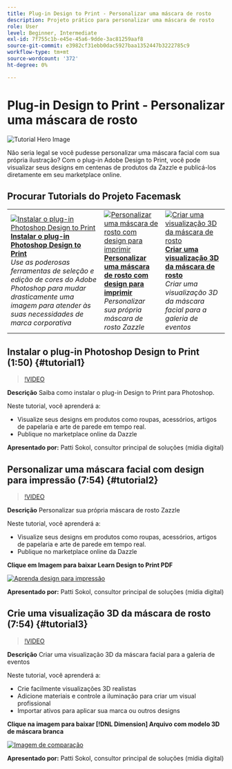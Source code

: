 ```yaml
---
title: Plug-in Design to Print - Personalizar uma máscara de rosto
description: Projeto prático para personalizar uma máscara de rosto
role: User
level: Beginner, Intermediate
exl-id: 7f755c1b-e45e-45a6-9dde-3ac81259aaf8
source-git-commit: e3982cf31ebb0dac5927baa1352447b3222785c9
workflow-type: tm+mt
source-wordcount: '372'
ht-degree: 0%

---
```


# Plug-in Design to Print - Personalizar uma máscara de rosto

![Tutorial Hero Image](../assets/faceMaskSplash.jpg)

Não seria legal se você pudesse personalizar uma máscara facial com sua própria ilustração? Com o plug-in Adobe Design to Print, você pode visualizar seus designs em centenas de produtos da Zazzle e publicá-los diretamente em seu marketplace online.

## Procurar Tutorials do Projeto Facemask

<table style="table-layout:fixed">
<tr>
 <td>
   <a href="handsonproject.md#tutorial1">
      <img alt="Instalar o plug-in Photoshop Design to Print" src="../assets/d2p_install_sokol_thumbnail.jpg" />
   </a>
    <div>
   <a href="handsonproject.md#tutorial1"><strong>Instalar o plug-in Photoshop Design to Print</strong></a>
    </div>
    <em>Use as poderosas ferramentas de seleção e edição de cores do Adobe Photoshop para mudar drasticamente uma imagem para atender às suas necessidades de marca corporativa</em>
    <br>
  </td>
  <td>
    <a href="handsonproject.md#tutorial2">
        <img alt="Personalizar uma máscara de rosto com design para imprimir" src="../assets/d2p_faceMask_sokol_thumbnail.jpg" />
    </a>
    <div>
    <a href="handsonproject.md#tutorial2"><strong>Personalizar uma máscara de rosto com design para imprimir</strong></a>
    </div>
    <em>Personalizar sua própria máscara de rosto Zazzle</em>
    <br>
  </td>
  <td>
    <a href="handsonproject.md#tutorial3">
      <img alt="Criar uma visualização 3D da máscara de rosto" src="../assets/DN_faceMaskShare_sokol_thumbnail.jpg" />
   </a>
    <div>
   <a href="handsonproject.md#tutorial3"><strong>Criar uma visualização 3D da máscara de rosto</strong></a>
    </div>
    <em>Criar uma visualização 3D da máscara facial para a galeria de eventos</em>
    <br>
  </td>
</tr>
</table>

## Instalar o plug-in Photoshop Design to Print (1:50) {#tutorial1}

>[!VIDEO](https://video.tv.adobe.com/v/327096?hidetitle=true)

**Descrição**
Saiba como instalar o plug-in Design to Print para Photoshop.

Neste tutorial, você aprenderá a:
* Visualize seus designs em produtos como roupas, acessórios, artigos de papelaria e arte de parede em tempo real.
* Publique no marketplace online da Dazzle

**Apresentado por:**
Patti Sokol, consultor principal de soluções (mídia digital)

## Personalizar uma máscara facial com design para impressão (7:54) {#tutorial2}

>[!VIDEO](https://video.tv.adobe.com/v/327097?hidetitle=true)

**Descrição**
Personalizar sua própria máscara de rosto Zazzle

Neste tutorial, você aprenderá a:
* Visualize seus designs em produtos como roupas, acessórios, artigos de papelaria e arte de parede em tempo real.
* Publique no marketplace online da Dazzle

**Clique em Imagem para baixar Learn Design to Print PDF**

[![Aprenda design para impressão](../assets/LearnDesigntoPrint_96.png)](../assets/LearnDesigntoPrint.pdf)

**Apresentado por:**
Patti Sokol, consultor principal de soluções (mídia digital)

## Crie uma visualização 3D da máscara de rosto (7:54) {#tutorial3}

>[!VIDEO](https://video.tv.adobe.com/v/327098?hidetitle=true)

**Descrição**
Criar uma visualização 3D da máscara facial para a galeria de eventos

Neste tutorial, você aprenderá a:
* Crie facilmente visualizações 3D realistas
* Adicione materiais e controle a iluminação para criar um visual profissional
* Importar ativos para aplicar sua marca ou outros designs

**Clique na imagem para baixar [!DNL Dimension] Arquivo com modelo 3D de máscara branca**

[![Imagem de comparação](../assets/whitemask_96.png)](https://stock.adobe.com/search/3d-assets?load_type=search&amp;native_visual_search=&amp;similar_content_id=&amp;is_recent_search=&amp;search_type=usertyped&amp;k=face+mask&amp;asset_id=324075591)

**Apresentado por:**
Patti Sokol, consultor principal de soluções (mídia digital)
